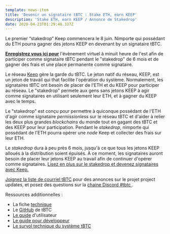```yaml
---
template: news-item
title: 'Devenir un signataire tBTC : Stake ETH, earn KEEP'
description: 'Stake ETH, earn KEEP / Annonce de Stakedrop'
date: 2020-04-23T01:29:48.337Z
---
```

Le premier “stakedrop” Keep commencera le 8 juin. Nimporte qui possédant du ETH pourra gagner des jetons KEEP en devenant by un signataire tBTC.

**[Enregistrez vous ici pour](https://www.crowdcast.io/e/keep-stakedrop---live/register)** l'évènement virtuel à minuit heure de l'est afin de participer comme signataire tBTC pendant le "stakedrop" de 6 mois et de gagner des frais et une place permanente comme signataire.

Le réseau [Keep](https://keep.network/) gère la garde du tBTC. Le jeton natif du réseau, KEEP, est un jeton de travail qui that facilite l'opération du système. Normalement, les signataires tBTC ont besoin de placer de l'ETH et du KEEP pour participer au réseau. Le "stakedrop" permete aux gens sans jetons KEEP à agir comme signataires en utilisant seulement leur ETH, et à gagner du KEEP avec le temps.

Le "stakedrop" est conçu pour permettre à quiconque possédant de l'ETH d'agir comme signataire *permissionless* sur le réseau tBTC et d'aider à relier les deux plus grandes *blockchains* du monde tout en gagant des tBTC et des KEEP pour leur participation. Pendant le *stakedrop*, nimporte qui possédant de l'ETH pourra opérer une *node* Keep et collecter des frais sur leur ETH. 

Le *stakedrop* dura à peu près 6 mois, jusqu'à ce que tous les jetons KEEP alloués à la distribution soient épuisés. À ce moment, les signataires auront besoin de placer leur jetons KEEP au travail afin de continuer d'opérer comme signataires. [Lisez en plus sur le stakedrop et devenez signataires avec Keep. ](https://blog.keep.network/how-to-get-keep-stake-eth-42252ee11863)

[Joignez la liste de courriel tBTC](https://tbtc.network/#mailing-list) pour des annonces sur le projet project updates, et posez des questions sur la [ chaine Discord #tbtc ](https://chat.tbtc.network).

Ressources additionnelles :

* La fiche [technique](http://docs.keep.network/tbtc/index.pdf)
* Le [GitHub](https://github.com/keep-network/tbtc) de tBTC
* [Le guide](https://tbtc.network/developers/how-to-use-the-tbtc-dapp) d'utilisateur
* [Le guide pour développeur](https://tbtc.network/developers/how-to-integrate-tbtc-into-your-defi-dapp)
* [Le survol technique du système tBTC ](https://tbtc.network/developers/tbtc-technical-system-overview)

